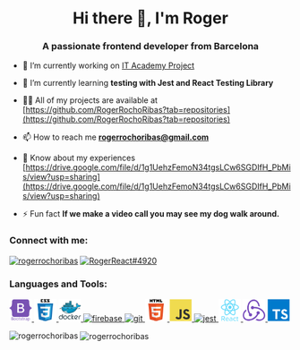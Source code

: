 <h1 align="center">Hi there 👋, I'm Roger</h1>
<h3 align="center">A passionate frontend developer from Barcelona</h3>

- 🔭 I’m currently working on [IT Academy Project](https://github.com/IT-Academy-BCN/ita-directory)

- 🌱 I’m currently learning **testing with Jest and React Testing Library**

- 👨‍💻 All of my projects are available at [https://github.com/RogerRochoRibas?tab=repositories](https://github.com/RogerRochoRibas?tab=repositories)

- 📫 How to reach me **rogerrochoribas@gmail.com**

- 📄 Know about my experiences [https://drive.google.com/file/d/1g1UehzFemoN34tgsLCw6SGDIfH_PbMis/view?usp=sharing](https://drive.google.com/file/d/1g1UehzFemoN34tgsLCw6SGDIfH_PbMis/view?usp=sharing)

- ⚡ Fun fact **If we make a video call you may see my dog walk around.**

<h3 align="left">Connect with me:</h3>
<p align="left">
<a href="https://linkedin.com/in/rogerrochoribas" target="blank"><img align="center" src="https://raw.githubusercontent.com/rahuldkjain/github-profile-readme-generator/master/src/images/icons/Social/linked-in-alt.svg" alt="rogerrochoribas" height="30" width="40" /></a>
<a href="https://discord.gg/RogerReact#4920" target="blank"><img align="center" src="https://raw.githubusercontent.com/rahuldkjain/github-profile-readme-generator/master/src/images/icons/Social/discord.svg" alt="RogerReact#4920" height="30" width="40" /></a>
</p>

<h3 align="left">Languages and Tools:</h3>
<p align="left"> <a href="https://getbootstrap.com" target="_blank" rel="noreferrer"> <img src="https://raw.githubusercontent.com/devicons/devicon/master/icons/bootstrap/bootstrap-plain-wordmark.svg" alt="bootstrap" width="40" height="40"/> </a> <a href="https://www.w3schools.com/css/" target="_blank" rel="noreferrer"> <img src="https://raw.githubusercontent.com/devicons/devicon/master/icons/css3/css3-original-wordmark.svg" alt="css3" width="40" height="40"/> </a> <a href="https://www.docker.com/" target="_blank" rel="noreferrer"> <img src="https://raw.githubusercontent.com/devicons/devicon/master/icons/docker/docker-original-wordmark.svg" alt="docker" width="40" height="40"/> </a> <a href="https://firebase.google.com/" target="_blank" rel="noreferrer"> <img src="https://www.vectorlogo.zone/logos/firebase/firebase-icon.svg" alt="firebase" width="40" height="40"/> </a> <a href="https://git-scm.com/" target="_blank" rel="noreferrer"> <img src="https://www.vectorlogo.zone/logos/git-scm/git-scm-icon.svg" alt="git" width="40" height="40"/> </a> <a href="https://www.w3.org/html/" target="_blank" rel="noreferrer"> <img src="https://raw.githubusercontent.com/devicons/devicon/master/icons/html5/html5-original-wordmark.svg" alt="html5" width="40" height="40"/> </a> <a href="https://developer.mozilla.org/en-US/docs/Web/JavaScript" target="_blank" rel="noreferrer"> <img src="https://raw.githubusercontent.com/devicons/devicon/master/icons/javascript/javascript-original.svg" alt="javascript" width="40" height="40"/> </a> <a href="https://jestjs.io" target="_blank" rel="noreferrer"> <img src="https://www.vectorlogo.zone/logos/jestjsio/jestjsio-icon.svg" alt="jest" width="40" height="40"/> </a> <a href="https://reactjs.org/" target="_blank" rel="noreferrer"> <img src="https://raw.githubusercontent.com/devicons/devicon/master/icons/react/react-original-wordmark.svg" alt="react" width="40" height="40"/> </a> <a href="https://redux.js.org" target="_blank" rel="noreferrer"> <img src="https://raw.githubusercontent.com/devicons/devicon/master/icons/redux/redux-original.svg" alt="redux" width="40" height="40"/> </a> <a href="https://www.typescriptlang.org/" target="_blank" rel="noreferrer"> <img src="https://raw.githubusercontent.com/devicons/devicon/master/icons/typescript/typescript-original.svg" alt="typescript" width="40" height="40"/> </a> </p>

<p><img align="left" src="https://github-readme-stats.vercel.app/api/top-langs?username=rogerrochoribas&show_icons=true&locale=en&layout=compact" alt="rogerrochoribas" /></p>

<p>&nbsp;<img align="center" src="https://github-readme-stats.vercel.app/api?username=rogerrochoribas&show_icons=true&locale=en" alt="rogerrochoribas" /></p>
